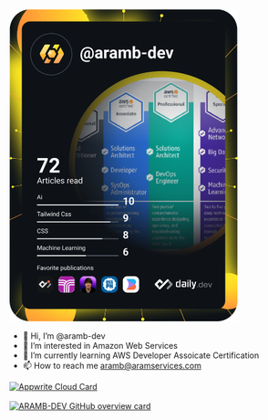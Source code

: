 <a href="https://dly.to/MVts3LYHoVl"><img src="https://raw.githubusercontent.com/aramb-dev/aramb-dev/main/devcard.svg" width="400" alt="Abdur-Rahman's Dev Card"/></a>

- 👋 Hi, I’m @aramb-dev
- 👀 I’m interested in Amazon Web Services
- 🌱 I’m currently learning AWS Developer Assoicate Certification
- 📫 How to reach me [aramb@aramservices.com](mailto:aramb@aramservices.com)

<a href="https://cloud.appwrite.io/card/646e913f5f6b3543341f">
	<img width="350" src="https://cloud.appwrite.io/v1/cards/cloud?userId=646e913f5f6b3543341f" alt="Appwrite Cloud Card" />
</a>
<!---
aramb-dev/aramb-dev is a ✨ special ✨ repository because its `README.md` (this file) appears on your GitHub profile.
You can click the Preview link to take a look at your changes.
--->
<br><br>
<a href="https://github.com/aramb-dev">
	<img src="http://github-profile-summary-cards.vercel.app/api/cards/profile-details?username=aramb-dev&theme=aura_dark" alt="ARAMB-DEV GitHub overview card" tooltip="ARAMB-DEV GitHub overview card" />

 
